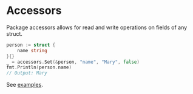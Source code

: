 # Accessors

Package accessors allows for read and write operations on fields of any struct.

```go
person := struct {
    name string
}{}
_ = accessors.Set(&person, "name", "Mary", false)
fmt.Println(person.name)
// Output: Mary
```

See [examples](examples_test.go).
